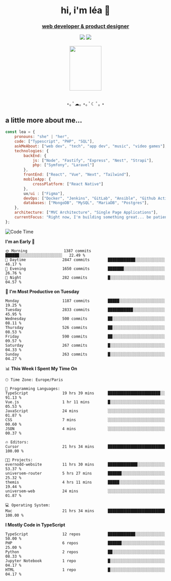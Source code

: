 <h1 align="center">hi, i'm léa 🌙</h1>
<h3 align="center"><ins>web developer & product designer</ins></h3>  
<div align="center">
  <a href="https://www.linkedin.com/in/lea-reiter22/"><img src="https://img.shields.io/badge/LinkedIn-0077B5?style=for-the-badge&logo=linkedin&logoColor=white"/></a>
  <a href="mailto:lea.reiter@outlook.fr"><img src="https://img.shields.io/badge/Contact-2A2A2A?style=for-the-badge&logo=minutemailer&logoColor=white"/></a>
</div>
<br>
  <div align="center">  <img src="https://github.com/xmnchild/xmnchild/blob/main/1702415560_StardewValleyHappyGreyCat.png" height="140" width="100"/>
</div>
<br>
  <p align="center">
                 ⋆｡ ﾟ☁︎｡ ⋆｡ ﾟ☾ ﾟ｡ ⋆
  </p>
  <h2>a little more about me...</h2>
  
```js
const lea = {
    pronouns: "she" | "her",
    code: ["Typescript", "PHP", "SQL"],
    askMeAbout: ["web dev", "tech", "app dev", "music", "video games"],
    technologies: {
        backEnd: {
            js: ["Node", "Fastify", "Express", "Nest", "Strapi"],
            php: ["Symfony", "Laravel"]
        },
        frontEnd: ["React", "Vue", "Next", "Tailwind"],
        mobileApp: {
            crossPlatform: ["React Native"]
        },
        ux/ui : ["Figma"],
        devOps: ["Docker", "Jenkins", "GitLab", "Ansible", "Github Actions"],
        databases: ["MongoDB", "MySQL", "MariaDB", "Postgres"],
    },
    architecture: ["MVC Architecture", "Single Page Applications"],
    currentFocus: "Right now, I'm building something great... be patient.",
};
```
<!--START_SECTION:waka-->
![Code Time](http://img.shields.io/badge/Code%20Time-457%20hrs%203%20mins-blue)

**I'm an Early 🐤** 

```text
🌞 Morning                1387 commits        ██████░░░░░░░░░░░░░░░░░░░   22.49 % 
🌆 Daytime                2847 commits        ████████████░░░░░░░░░░░░░   46.17 % 
🌃 Evening                1650 commits        ███████░░░░░░░░░░░░░░░░░░   26.76 % 
🌙 Night                  282 commits         █░░░░░░░░░░░░░░░░░░░░░░░░   04.57 % 
```
📅 **I'm Most Productive on Tuesday** 

```text
Monday                   1187 commits        █████░░░░░░░░░░░░░░░░░░░░   19.25 % 
Tuesday                  2833 commits        ███████████░░░░░░░░░░░░░░   45.95 % 
Wednesday                500 commits         ██░░░░░░░░░░░░░░░░░░░░░░░   08.11 % 
Thursday                 526 commits         ██░░░░░░░░░░░░░░░░░░░░░░░   08.53 % 
Friday                   590 commits         ██░░░░░░░░░░░░░░░░░░░░░░░   09.57 % 
Saturday                 267 commits         █░░░░░░░░░░░░░░░░░░░░░░░░   04.33 % 
Sunday                   263 commits         █░░░░░░░░░░░░░░░░░░░░░░░░   04.27 % 
```


📊 **This Week I Spent My Time On** 

```text
🕑︎ Time Zone: Europe/Paris

💬 Programming Languages: 
TypeScript               19 hrs 39 mins      ███████████████████████░░   91.13 % 
Vue.js                   1 hr 11 mins        █░░░░░░░░░░░░░░░░░░░░░░░░   05.53 % 
JavaScript               24 mins             ░░░░░░░░░░░░░░░░░░░░░░░░░   01.87 % 
CSS                      7 mins              ░░░░░░░░░░░░░░░░░░░░░░░░░   00.60 % 
JSON                     4 mins              ░░░░░░░░░░░░░░░░░░░░░░░░░   00.37 % 

🔥 Editors: 
Cursor                   21 hrs 34 mins      █████████████████████████   100.00 % 

🐱‍💻 Projects: 
evernodd-website         11 hrs 30 mins      █████████████░░░░░░░░░░░░   53.37 % 
universem-router         5 hrs 27 mins       ██████░░░░░░░░░░░░░░░░░░░   25.32 % 
themis                   4 hrs 11 mins       █████░░░░░░░░░░░░░░░░░░░░   19.44 % 
universem-web            24 mins             ░░░░░░░░░░░░░░░░░░░░░░░░░   01.87 % 

💻 Operating System: 
Mac                      21 hrs 34 mins      █████████████████████████   100.00 % 
```

**I Mostly Code in TypeScript** 

```text
TypeScript               12 repos            ████████████░░░░░░░░░░░░░   50.00 % 
PHP                      6 repos             ██████░░░░░░░░░░░░░░░░░░░   25.00 % 
Python                   2 repos             ██░░░░░░░░░░░░░░░░░░░░░░░   08.33 % 
Jupyter Notebook         1 repo              █░░░░░░░░░░░░░░░░░░░░░░░░   04.17 % 
HTML                     1 repo              █░░░░░░░░░░░░░░░░░░░░░░░░   04.17 % 
```




<!--END_SECTION:waka-->
